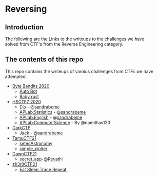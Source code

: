 # Reversing

## Introduction

The following are the Links to the writeups to the challenges we have solved from CTF's from the Reverse Engineering category.

## The contents of this repo

This repo contains the writeups of varoius challenges from CTFs we have attempted.

- [Byte Bandits 2020](https://ctftime.org/event/1022)
	- [Auto Bot](../ByteBandits20/auto_bot/)
	- [Baby rust](../ByteBandits20/baby_rust/)
- [HSCTF7 2020](https://ctftime.org/event/939)
    - [Dis](../HSCTF7/Dis/) - @[sandrabeme](https://twitter.com/sandrabeme)
    - [APLab:Statistics](../HSCTF7/Statistics/) - @[sandrabeme](https://twitter.com/sandrabeme)
    - [APLab:English](../HSCTF7/APLabEnglish/) - @[sandrabeme](https://twitter.com/sandrabeme)
    - [APLab:ComputerScience](../HSCTF7/ComputerScience/) - By @namithas123
- [DarkCTF](https://ctftime.org/event/1118)
    - [Jack](../DarkCTF/Jack/) - @[sandrabeme](https://twitter.com/sandrabeme)
- [TamuCTF21](https://ctftime.org/event/1320)
    - [setecAstronomy](../tamuCTF/astronomy) 
    - [simple_cipher](../tamuCTF/cipher)
- [DawgCTF21](https://ctftime.org/event/1030)
    - [secret_app](../dawgCTF/secret_app/secret_app)-@[Revathi](https://twitter.com/Revathi01740772)
- [zh3r0CTF21](https://ctftime.org/event/1285)
    - [Eat Sleep Trace Repeat](../zh3r0CTF/trace)
    